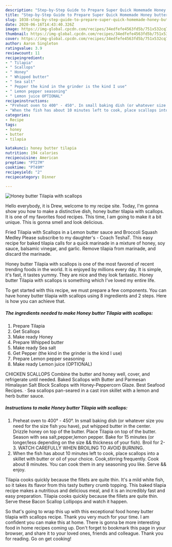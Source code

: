 ```yaml
---
description: "Step-by-Step Guide to Prepare Super Quick Homemade Honey butter Tilapia with scallops"
title: "Step-by-Step Guide to Prepare Super Quick Homemade Honey butter Tilapia with scallops"
slug: 1038-step-by-step-guide-to-prepare-super-quick-homemade-honey-butter-tilapia-with-scallops
date: 2020-06-16T14:43:40.326Z
image: https://img-global.cpcdn.com/recipes/34edfefe4563fd5b/751x532cq70/honey-butter-tilapia-with-scallops-recipe-main-photo.jpg
thumbnail: https://img-global.cpcdn.com/recipes/34edfefe4563fd5b/751x532cq70/honey-butter-tilapia-with-scallops-recipe-main-photo.jpg
cover: https://img-global.cpcdn.com/recipes/34edfefe4563fd5b/751x532cq70/honey-butter-tilapia-with-scallops-recipe-main-photo.jpg
author: Aaron Singleton
ratingvalue: 3.9
reviewcount: 11
recipeingredient:
- " Tilapia"
- " Scallops"
- " Honey"
- " Whipped butter"
- " Sea salt"
- " Pepper the kind in the grinder is the kind I use"
- " Lemon pepper seasoning"
- " Lemon juice OPTIONAL"
recipeinstructions:
- "Preheat oven to 400° - 450°. In small baking dish (or whatever size you need for the size fish you have), put whipped butter in the center. Drizzle honey on top of the butter. Place Tilapia on top of the butter. Season with sea salt,pepper,lemon pepper. Bake for 15 minutes (or longer/less depending on the size &amp;&amp; thickness of your fish). Broil for 2-3. WATCH CAREFULLY WHEN BROILING TO AVOID BURNING."
- "When the fish has about 10 minutes left to cook, place scallops into a skillet with butter or oil of your choice. Cook,stirring frequently. Cook about 8 minutes. You can cook them in any seasoning you like. Serve &amp;&amp; enjoy."
categories:
- Recipe
tags:
- honey
- butter
- tilapia

katakunci: honey butter tilapia 
nutrition: 194 calories
recipecuisine: American
preptime: "PT27M"
cooktime: "PT49M"
recipeyield: "2"
recipecategory: Dinner

---
```



![Honey butter Tilapia with scallops](https://img-global.cpcdn.com/recipes/34edfefe4563fd5b/751x532cq70/honey-butter-tilapia-with-scallops-recipe-main-photo.jpg)

Hello everybody, it is Drew, welcome to my recipe site. Today, I'm gonna show you how to make a distinctive dish, honey butter tilapia with scallops. It is one of my favorites food recipes. This time, I am going to make it a bit unique. This is gonna smell and look delicious.

Fried Tilapia with Scallops in a Lemon butter sauce and Broccoli Squash Medley Please subscribe to my daughter&#39;s - Coach TeshaT. This easy recipe for baked tilapia calls for a quick marinade in a mixture of honey, soy sauce, balsamic vinegar, and garlic. Remove tilapia from marinade, and discard the marinade.

Honey butter Tilapia with scallops is one of the most favored of recent trending foods in the world. It is enjoyed by millions every day. It is simple, it's fast, it tastes yummy. They are nice and they look fantastic. Honey butter Tilapia with scallops is something which I've loved my entire life.


To get started with this recipe, we must prepare a few components. You can have honey butter tilapia with scallops using 8 ingredients and 2 steps. Here is how you can achieve that.

<!--inarticleads1-->

##### The ingredients needed to make Honey butter Tilapia with scallops:

1. Prepare  Tilapia
1. Get  Scallops
1. Make ready  Honey
1. Prepare  Whipped butter
1. Make ready  Sea salt
1. Get  Pepper (the kind in the grinder is the kind I use)
1. Prepare  Lemon pepper seasoning
1. Make ready  Lemon juice (OPTIONAL)


CHICKEN SCALLOPS Combine the butter and honey well, cover, and refrigerate until needed. Baked Scallops with Butter and Parmesan Himalayan Salt Block Scallops with Honey-Peppercorn Glaze. Best Seafood Recipes. · Sea scallops pan-seared in a cast iron skillet with a lemon and herb butter sauce. 

<!--inarticleads2-->

##### Instructions to make Honey butter Tilapia with scallops:

1. Preheat oven to 400° - 450°. In small baking dish (or whatever size you need for the size fish you have), put whipped butter in the center. Drizzle honey on top of the butter. Place Tilapia on top of the butter. Season with sea salt,pepper,lemon pepper. Bake for 15 minutes (or longer/less depending on the size &amp;&amp; thickness of your fish). Broil for 2-3. WATCH CAREFULLY WHEN BROILING TO AVOID BURNING.
1. When the fish has about 10 minutes left to cook, place scallops into a skillet with butter or oil of your choice. Cook,stirring frequently. Cook about 8 minutes. You can cook them in any seasoning you like. Serve &amp;&amp; enjoy.


Tilapia cooks quickly because the fillets are quite thin. It&#39;s a mild white fish, so it takes its flavor from this tasty buttery crumb topping. This baked tilapia recipe makes a nutritious and delicious meal, and it is an incredibly fast and easy preparation. Tilapia cooks quickly because the fillets are quite thin. Serve these Bacon Scallop Lollipops and watch it happen. 

So that's going to wrap this up with this exceptional food honey butter tilapia with scallops recipe. Thank you very much for your time. I am confident you can make this at home. There is gonna be more interesting food in home recipes coming up. Don't forget to bookmark this page in your browser, and share it to your loved ones, friends and colleague. Thank you for reading. Go on get cooking!
